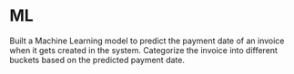 # ML
Built a Machine Learning model to predict the payment date of an invoice when it gets created in the system.
Categorize the invoice into different buckets based on the predicted payment date.
